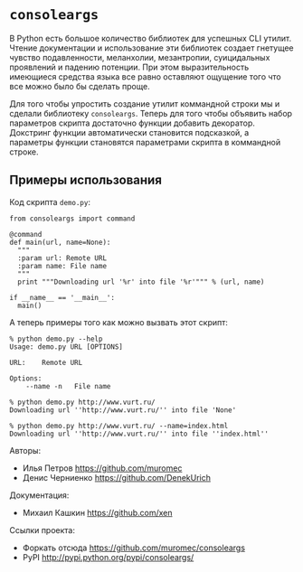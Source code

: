 # `сonsoleargs`

В Python есть большое количество библиотек для успешных CLI утилит. Чтение документации и использование эти библиотек создает гнетущее чувство подавленности, меланхолии, мезантропии, суицидальных проявлений и падению потенции. При этом выразительность имеющиеся средства языка все равно оставляют ощущение того что все можно было бы сделать проще. 

Для того чтобы упростить создание утилит коммандной строки мы и сделали библиотеку `consoleargs`. Теперь для того чтобы объявить набор параметров скрипта достаточно функции добавить декоратор. Докстринг функции автоматически становится подсказкой, а параметры функции становятся параметрами скрипта в коммандной строке.

## Примеры использования

Код скрипта `demo.py`:

	from consoleargs import command

	@command
	def main(url, name=None):
	  """
	  :param url: Remote URL 
	  :param name: File name
	  """
	  print """Downloading url '%r' into file '%r'""" % (url, name)

	if __name__ == '__main__':
	  main()

А теперь примеры того как можно вызвать этот скрипт:

	% python demo.py --help
	Usage: demo.py URL [OPTIONS]

	URL:	Remote URL 

	Options:
		--name -n 	File name

	% python demo.py http://www.vurt.ru/
	Downloading url ''http://www.vurt.ru/'' into file 'None'

	% python demo.py http://www.vurt.ru/ --name=index.html
	Downloading url ''http://www.vurt.ru/'' into file ''index.html''

Авторы:

- Илья Петров <https://github.com/muromec>
- Денис Черниенко <https://github.com/DenekUrich>

Документация: 

- Михаил Кашкин <https://github.com/xen>

Ссылки проекта:

- Форкать отсюда <https://github.com/muromec/consoleargs>
- PyPI <http://pypi.python.org/pypi/consoleargs/>